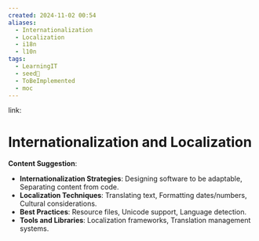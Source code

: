 ```yaml
---
created: 2024-11-02 00:54
aliases:
  - Internationalization
  - Localization
  - i18n
  - l10n
tags:
  - LearningIT
  - seed🌱
  - ToBeImplemented
  - moc
---
```


link:

# Internationalization and Localization

**Content Suggestion**:

- **Internationalization Strategies**: Designing software to be adaptable, Separating content from code.
- **Localization Techniques**: Translating text, Formatting dates/numbers, Cultural considerations.
- **Best Practices**: Resource files, Unicode support, Language detection.
- **Tools and Libraries**: Localization frameworks, Translation management systems.